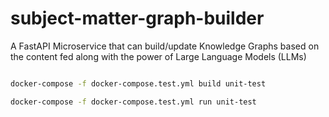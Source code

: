# subject-matter-graph-builder
A FastAPI Microservice that can build/update Knowledge Graphs based on the content fed along with the power of Large Language Models (LLMs) 

```bash

docker-compose -f docker-compose.test.yml build unit-test

docker-compose -f docker-compose.test.yml run unit-test

```
